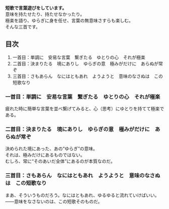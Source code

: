 **短歌で言葉遊びをしています。**  
意味を持たせたり、持たせなかったり。  
極楽を語り、ゆらぎに身を任せ、言葉の無意味さすらも楽しむ。  
そんな三首です。

## 目次

1. 一首目：単調に　安易な言葉　繋ぎたる　ゆとりの心　それが極楽
2. 二首目：決まりたる　境にありし　ゆらぎの意　極みがだけに　あらぬが常ぞ
3. 三首目：さもあらん　なにはともあれ　ようようと　意味のなさぬは　この短歌なり

### 一首目：単調に　安易な言葉　繋ぎたる　ゆとりの心　それが極楽

疲れた時に簡単な言葉を並べ繋げてみると、心（思考）にゆとりを持てて極楽である。

### 二首目：決まりたる　境にありし　ゆらぎの意　極みがだけに　あらぬが常ぞ

決められた境にあった、あの“ゆらぎ”の意味。  
それは、極みだけにあるものではない。  
むしろ、常に“そのあいだ全体”にあるのが本質なのだ。

### 三首目：さもあらん　なにはともあれ　ようようと　意味のなさぬは　この短歌なり

まあ、そういうものだろう。なにはともあれ、ゆるゆると流れていけばいい。  
――意味をなさないのは、この短歌そのものだ。